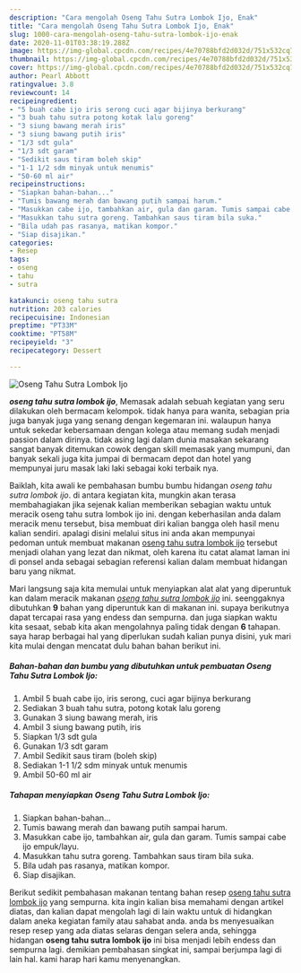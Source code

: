 ```yaml
---
description: "Cara mengolah Oseng Tahu Sutra Lombok Ijo, Enak"
title: "Cara mengolah Oseng Tahu Sutra Lombok Ijo, Enak"
slug: 1000-cara-mengolah-oseng-tahu-sutra-lombok-ijo-enak
date: 2020-11-01T03:38:19.288Z
image: https://img-global.cpcdn.com/recipes/4e70788bfd2d032d/751x532cq70/oseng-tahu-sutra-lombok-ijo-foto-resep-utama.jpg
thumbnail: https://img-global.cpcdn.com/recipes/4e70788bfd2d032d/751x532cq70/oseng-tahu-sutra-lombok-ijo-foto-resep-utama.jpg
cover: https://img-global.cpcdn.com/recipes/4e70788bfd2d032d/751x532cq70/oseng-tahu-sutra-lombok-ijo-foto-resep-utama.jpg
author: Pearl Abbott
ratingvalue: 3.8
reviewcount: 14
recipeingredient:
- "5 buah cabe ijo iris serong cuci agar bijinya berkurang"
- "3 buah tahu sutra potong kotak lalu goreng"
- "3 siung bawang merah iris"
- "3 siung bawang putih iris"
- "1/3 sdt gula"
- "1/3 sdt garam"
- "Sedikit saus tiram boleh skip"
- "1-1 1/2 sdm minyak untuk menumis"
- "50-60 ml air"
recipeinstructions:
- "Siapkan bahan-bahan..."
- "Tumis bawang merah dan bawang putih sampai harum."
- "Masukkan cabe ijo, tambahkan air, gula dan garam. Tumis sampai cabe ijo empuk/layu."
- "Masukkan tahu sutra goreng. Tambahkan saus tiram bila suka."
- "Bila udah pas rasanya, matikan kompor."
- "Siap disajikan."
categories:
- Resep
tags:
- oseng
- tahu
- sutra

katakunci: oseng tahu sutra 
nutrition: 203 calories
recipecuisine: Indonesian
preptime: "PT33M"
cooktime: "PT58M"
recipeyield: "3"
recipecategory: Dessert

---
```



![Oseng Tahu Sutra Lombok Ijo](https://img-global.cpcdn.com/recipes/4e70788bfd2d032d/751x532cq70/oseng-tahu-sutra-lombok-ijo-foto-resep-utama.jpg)

<b><i>oseng tahu sutra lombok ijo</i></b>, Memasak adalah sebuah kegiatan yang seru dilakukan oleh bermacam kelompok. tidak hanya para wanita, sebagian pria juga banyak juga yang senang dengan kegemaran ini. walaupun hanya untuk sekedar kebersamaan dengan kolega atau memang sudah menjadi passion dalam dirinya. tidak asing lagi dalam dunia masakan sekarang sangat banyak ditemukan cowok dengan skill memasak yang mumpuni, dan banyak sekali juga kita jumpai di bermacam depot dan hotel yang mempunyai juru masak laki laki sebagai koki terbaik nya.



Baiklah, kita awali ke pembahasan bumbu bumbu hidangan <i>oseng tahu sutra lombok ijo</i>. di antara kegiatan kita, mungkin akan terasa membahagiakan jika sejenak kalian memberikan sebagian waktu untuk meracik oseng tahu sutra lombok ijo ini. dengan keberhasilan anda dalam meracik menu tersebut, bisa membuat diri kalian bangga oleh hasil menu kalian sendiri. apalagi disini melalui situs ini anda akan mempunyai pedoman untuk membuat makanan <u>oseng tahu sutra lombok ijo</u> tersebut menjadi olahan yang lezat dan nikmat, oleh karena itu catat alamat laman ini di ponsel anda sebagai sebagian referensi kalian dalam membuat hidangan baru yang nikmat.


Mari langsung saja kita memulai untuk menyiapkan alat alat yang diperuntuk kan dalam meracik makanan <u><i>oseng tahu sutra lombok ijo</i></u> ini. seenggaknya dibutuhkan <b>9</b> bahan yang diperuntuk kan di makanan ini. supaya berikutnya dapat tercapai rasa yang endess dan sempurna. dan juga siapkan waktu kita sesaat, sebab kita akan mengolahnya paling tidak dengan <b>6</b> tahapan. saya harap berbagai hal yang diperlukan sudah kalian punya disini, yuk mari kita mulai dengan mencatat dulu bahan bahan berikut ini.

<!--inarticleads1-->

##### Bahan-bahan dan bumbu yang dibutuhkan untuk pembuatan Oseng Tahu Sutra Lombok Ijo:

1. Ambil 5 buah cabe ijo, iris serong, cuci agar bijinya berkurang
1. Sediakan 3 buah tahu sutra, potong kotak lalu goreng
1. Gunakan 3 siung bawang merah, iris
1. Ambil 3 siung bawang putih, iris
1. Siapkan 1/3 sdt gula
1. Gunakan 1/3 sdt garam
1. Ambil Sedikit saus tiram (boleh skip)
1. Sediakan 1-1 1/2 sdm minyak untuk menumis
1. Ambil 50-60 ml air




<!--inarticleads2-->

##### Tahapan menyiapkan Oseng Tahu Sutra Lombok Ijo:

1. Siapkan bahan-bahan...
1. Tumis bawang merah dan bawang putih sampai harum.
1. Masukkan cabe ijo, tambahkan air, gula dan garam. Tumis sampai cabe ijo empuk/layu.
1. Masukkan tahu sutra goreng. Tambahkan saus tiram bila suka.
1. Bila udah pas rasanya, matikan kompor.
1. Siap disajikan.




Berikut sedikit pembahasan makanan tentang bahan resep <u>oseng tahu sutra lombok ijo</u> yang sempurna. kita ingin kalian bisa memahami dengan artikel diatas, dan kalian dapat mengolah lagi di lain waktu untuk di hidangkan dalam aneka kegiatan family atau sahabat anda. anda bs menyesuaikan resep resep yang ada diatas selaras dengan selera anda, sehingga hidangan <b>oseng tahu sutra lombok ijo</b> ini bisa menjadi lebih endess dan sempurna lagi. demikian pembahasan singkat ini, sampai berjumpa lagi di lain hal. kami harap hari kamu menyenangkan.
